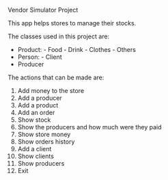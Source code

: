 Vendor Simulator Project

This app helps stores to manage their stocks. 

The classes used in this project are:
  - Product:
        - Food
        - Drink
        - Clothes
        - Others
  - Person:
        - Client
  - Producer

The actions that can be made are:
  1. Add money to the store
  2. Add a producer
  3. Add a product
  4. Add an order
  5. Show stock
  6. Show the producers and how much were they paid
  7. Show store money
  8. Show orders history
  9. Add a client
  10. Show clients
  11. Show producers
  0. Exit
 
